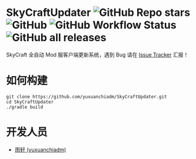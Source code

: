 # SkyCraftUpdater ![GitHub Repo stars](https://img.shields.io/github/stars/yuxuanchiadm/SkyCraftUpdater?style=flat-square) ![GitHub](https://img.shields.io/github/license/yuxuanchiadm/SkyCraftUpdater?style=flat-square) ![GitHub Workflow Status](https://img.shields.io/github/workflow/status/yuxuanchiadm/SkyCraftUpdater/Java%20CI%20with%20Gradle?style=flat-square) ![GitHub all releases](https://img.shields.io/github/downloads/yuxuanchiadm/SkyCraftUpdater/total?style=flat-square)

SkyCraft 全自动 Mod 服客户端更新系统，遇到 Bug 请在 [Issue Tracker](https://github.com/yuxuanchiadm/SkyCraftUpdater/issues) 汇报！

# 如何构建

```
git clone https://github.com/yuxuanchiadm/SkyCraftUpdater.git
cd SkyCraftUpdater
./gradle build
```
# 开发人员

* [雨轩 (yuxuanchiadm)](https://github.com/yuxuanchiadm)

